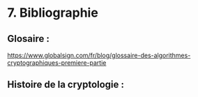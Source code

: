 # 7. Bibliographie

## Glosaire :
https://www.globalsign.com/fr/blog/glossaire-des-algorithmes-cryptographiques-premiere-partie

## Histoire de la cryptologie :

